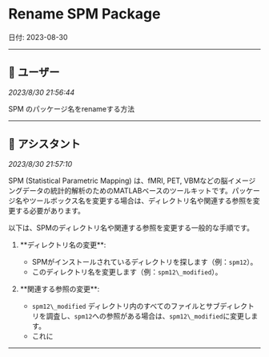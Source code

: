 # Rename SPM Package

日付: 2023-08-30

---

## 👤 ユーザー
*2023/8/30 21:56:44*

SPM のパッケージ名をrenameする方法

---

## 🤖 アシスタント
*2023/8/30 21:57:10*

SPM (Statistical Parametric Mapping) は、fMRI, PET, VBMなどの脳イメージングデータの統計的解析のためのMATLABベースのツールキットです。パッケージ名やツールボックス名を変更する場合は、ディレクトリ名や関連する参照を変更する必要があります。

以下は、SPMのディレクトリ名や関連する参照を変更する一般的な手順です。

1. \*\*ディレクトリ名の変更\*\*:
    - SPMがインストールされているディレクトリを探します（例：`spm12`）。
    - このディレクトリ名を変更します（例：`spm12\_modified`）。

2. \*\*関連する参照の変更\*\*:
    - `spm12\_modified` ディレクトリ内のすべてのファイルとサブディレクトリを調査し、`spm12`への参照がある場合は、`spm12\_modified`に変更します。
    - これに

---
